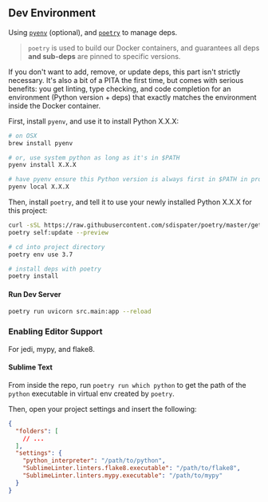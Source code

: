 ## Dev Environment

Using [`pyenv`](https://github.com/pyenv/pyenv) (optional), and [`poetry`](https://poetry.eustace.io/) to manage deps.

> `poetry` is used to build our Docker containers, and guarantees all deps **and sub-deps** are pinned to specific versions.

If you don't want to add, remove, or update deps, this part isn't strictly necessary. It's also a bit of a PITA the first time, but comes with serious benefits: you get linting, type checking, and code completion for an environment (Python version + deps) that exactly matches the environment inside the Docker container.

First, install `pyenv`, and use it to install Python X.X.X:

```sh
# on OSX
brew install pyenv

# or, use system python as long as it's in $PATH
pyenv install X.X.X

# have pyenv ensure this Python version is always first in $PATH in project directory
pyenv local X.X.X
```

Then, install `poetry`, and tell it to use your newly installed Python X.X.X for this project:

```sh
curl -sSL https://raw.githubusercontent.com/sdispater/poetry/master/get-poetry.py | python
poetry self:update --preview

# cd into project directory
poetry env use 3.7

# install deps with poetry
poetry install
```

#### Run Dev Server

```sh
poetry run uvicorn src.main:app --reload
```

### Enabling Editor Support

For jedi, mypy, and flake8.

#### Sublime Text

From inside the repo, run `poetry run which python` to get the path of the `python` executable in virtual env created by `poetry`.

Then, open your project settings and insert the following:

```json
{
  "folders": [
    // ...
  ],
  "settings": {
    "python_interpreter": "/path/to/python",
    "SublimeLinter.linters.flake8.executable": "/path/to/flake8",
    "SublimeLinter.linters.mypy.executable": "/path/to/mypy"
  }
}
```
